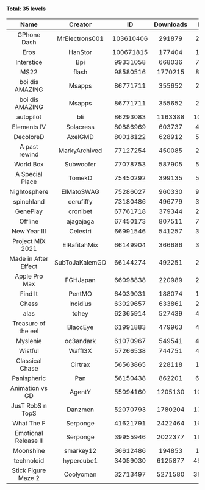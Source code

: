 #### Total: 35 levels

| Name | Creator | ID | Downloads | Likes |
|:---:|:---:|:---:|:---:|:---:|
| GPhone Dash | MrElectrons001 | 103610406 | 291879 | 22225
| Eros | HanStor | 100671815 | 177404 | 14629
| Interstice | Bpi | 99331058 | 668036 | 70661
| MS22 | flash | 98580516 | 1770215 | 81820
| boi dis AMAZING | Msapps | 86771711 | 355652 | 24988
| boi dis AMAZING | Msapps | 86771711 | 355652 | 24988
| autopilot | bli | 86293083 | 1163388 | 104168
| Elements IV | Solacress | 80886969 | 603737 | 42151
| DecoloreD | AxelGMD | 80018122 | 628912 | 53113
| A past rewind | MarkyArchived | 77127254 | 450085 | 29921
| World Box | Subwoofer | 77078753 | 587905 | 54913
| A Special Place | TomekD | 75450292 | 399135 | 57884
| Nightosphere | ElMatoSWAG | 75286027 | 960330 | 93494
| spinchland | cerufiffy | 73180486 | 496779 | 37880
| GenePlay | cronibet | 67761718 | 379344 | 24296
| Offline | ajagajaga | 67450173 | 807511 | 77395
| New Year III | Celestri | 66991546 | 541257 | 35296
| Project MiX 2021 | ElRafitahMix | 66149904 | 366686 | 30460
| Made in After Effect | SubToJaKalemGD | 66144274 | 492251 | 29225
| Apple Pro Max | FGHJapan | 66098838 | 220989 | 20962
| Find It | PentMO | 64039031 | 188074 | 13299
| Chess | Incidius | 63029657 | 633861 | 28361
| alas | tohey | 62365914 | 527439 | 44565
| Treasure of the eel | BlaccEye | 61991883 | 479963 | 45566
| Myslenie | oc3andark | 61070967 | 549541 | 41130
| Wistful | Waffl3X | 57266538 | 744751 | 42532
| Classical Chase | Cirtrax | 56563865 | 228118 | 15386
| Panispheric | Pan | 56150438 | 862201 | 65333
| Animation vs GD | AgentY | 55094160 | 1205130 | 103637
| JusT RobS n TopS | Danzmen | 52070793 | 1780204 | 132906
| What The F | Serponge | 41621791 | 2422464 | 162131
| Emotional Release II | Serponge | 39955946 | 2022377 | 181928
| Moonshine | smarkey12 | 36612486 | 194853 | 10153
| technoloid | hypercube1 | 34059030 | 6125877 | 497149
| Stick Figure Maze 2 | Coolyoman | 32713497 | 5271580 | 389099
